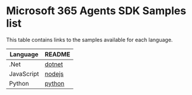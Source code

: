 # Microsoft 365 Agents SDK Samples list

This table contains links to the samples available for each language.

|Language | README |
|---------|-------------|
|.Net|[dotnet](dotnet/README.md)|
|JavaScript|[nodejs](nodejs/README.md)|
|Python|[python](python/README.md)|